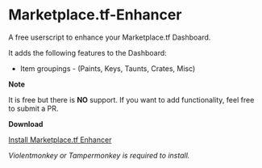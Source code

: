 # Marketplace.tf-Enhancer

A free userscript to enhance your Marketplace.tf Dashboard.

It adds the following features to the Dashboard:

*   Item groupings - (Paints, Keys, Taunts, Crates, Misc)



**Note**

It is free but there is **NO** support. If you want to add functionality, feel free to submit a PR.

**Download**

[Install Marketplace.tf Enhancer](https://raw.githubusercontent.com/TheButtskie/Marketplace.tf-Enhancer/master/code.user.js)

*Violentmonkey or Tampermonkey is required to install.*
